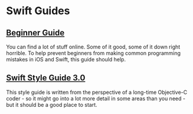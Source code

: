 # Swift Guides

## [Beginner Guide](BeginnerGuide.md)
You can find a lot of stuff online. Some of it good, some of it down right horrible. To help prevent beginners from making common programming mistakes in iOS and Swift, this guide should help.

## [Swift Style Guide 3.0](StyleGuide.md)
This style guide is written from the perspective of a long-time Objective-C coder - so it might go into a lot more detail in some areas than you need - but it should be a good place to start.
